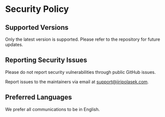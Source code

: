 # Security Policy

## Supported Versions

Only the latest version is supported. Please refer to the repository for future updates.

## Reporting Security Issues

Please do not report security vulnerabilities through public GitHub issues.

Report issues to the maintainers via email at [support@jiripolasek.com](mailto:support@jiripolasek.com?subject=Colors%20Extension%20Security%20Issue).

## Preferred Languages

We prefer all communications to be in English.